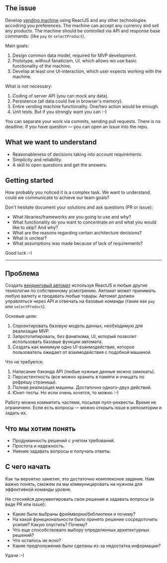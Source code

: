 ## The issue

Develop [vending machine](https://en.wikipedia.org/wiki/Vending_machine) using ReactJS and any other technologies accodring you preferences. 
The machine can accept any currency and sell any products. The machine should be controlled via API and response base commands: (like `pay` or `selectProduct`).

Main goals:

1. Design common data model, required for MVP development.
2. Prototype, without fanaticism, UI, which allows wo use basic functionality of the machine.
3. Develop at least one UI-interaction, which user expects working with the machine. 

What is not necessary:

1. Coding of server API (you can mock any data).
2. Persistence (all data could live in browser's memory).
3. Entire vending machine functionality. One/two action would be enough.
4. Unit tests. But if you strongly want you can :-)

You can separate your work via commits, sending pull requests. There is no deadline. If you have question — you can open an issue into the repo.

## What we want to understand

* Reasonableness of decisions taking into account requirements.
* Simplicity and reliability.
* A skill to open questions and get the answers.

## Getting started

How probably you noticed it is a complex task. We want to understand, could we communicate to achieve our team goals?

Don't hesitate document your solutions and ask questions (PR or issue):

* What libraries/frameworks are you going to use and why?
* What functionality do you want to concentrate on and what you would like to skip? And why?
* What are the reasons regarding certain architecture decisions?
* What is unclear?
* What assumptions was made because of lack of requirements?

Good luck :-)

-----------------------------------------------------------------------------------------------------------------------------------------------------------------
## Проблема

Создать [вендинговый автомат](https://en.wikipedia.org/wiki/Vending_machine) используя ReactJS и любые другие технологии по собственному усмотрению. Автомат может принимать любую валюту и продавать любые товары. Автомат должен управляться через API и отвечать на базовые команды (такие как `pay` или `selectProduct`).

Основые цели:

1. Спроектировать базовую модель данных, необходимую для реализации MVP.
2. Запрототипировать, без фанатизма, UI, который позволит использовать базовые функции автомата.
3. Создать как минимум одно UI-взаимодействие, которое пользователь ожидает от взаимодействия с подобной машиной. 

Что не требуется:

1. Написание бэкэнда API (любые нужные данные можно замокать).
2. Персистентность (все можно хранить в памяти и очищать по рефрешу страницы).
3. Полная реализация машины. Достаточно одного-двух действий.
4. Юнит-тесты. Но если очень хочется, то можно :-)

Работу можно коммитить частями, посылая пулл-реквесты. Время не ограничено. Если есть вопросы — можно открыть issue в репозитории и задать их.

## Что мы хотим понять

* Продуманность решений с учетом требований.
* Простота и надежность.
* Умение задавать вопросы и получать ответы.

## С чего начать

Как ты вероятно заметил, это достаточно комплексное задание. Нам важно понять, сможем ли мы коммуницировать на нужном для эффективной команды уровне.

Не стесняйся документировать свои решения и задавать вопросы (в виде PR или issue):

* Какие были выбраны фреймворки/библиотеки и почему?
* На какой функциональности было принято решение сосредоточить усилия? Какую опустить? Почему?
* Что еще способствовало выбору определенных архитектурных решений?
* Что осталось не ясно?
* Какие предположения были сделаны из-за недостатка информации?

Удачи :-)

